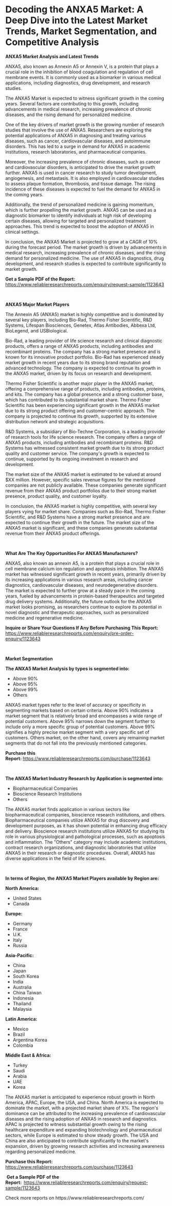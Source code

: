 <p><h1>Decoding the ANXA5 Market: A Deep Dive into the Latest Market Trends, Market Segmentation, and Competitive Analysis</h1></p><p><strong>ANXA5 Market Analysis and Latest Trends</strong></p>
<p><p>ANXA5, also known as Annexin A5 or Annexin V, is a protein that plays a crucial role in the inhibition of blood coagulation and regulation of cell membrane events. It is commonly used as a biomarker in various medical applications, including diagnostics, drug development, and research studies.</p><p>The ANXA5 Market is expected to witness significant growth in the coming years. Several factors are contributing to this growth, including advancements in medical research, increasing prevalence of chronic diseases, and the rising demand for personalized medicine.</p><p>One of the key drivers of market growth is the growing number of research studies that involve the use of ANXA5. Researchers are exploring the potential applications of ANXA5 in diagnosing and treating various diseases, such as cancer, cardiovascular diseases, and autoimmune disorders. This has led to a surge in demand for ANXA5 in academic institutions, research laboratories, and pharmaceutical companies.</p><p>Moreover, the increasing prevalence of chronic diseases, such as cancer and cardiovascular disorders, is anticipated to drive the market growth further. ANXA5 is used in cancer research to study tumor development, angiogenesis, and metastasis. It is also employed in cardiovascular studies to assess plaque formation, thrombosis, and tissue damage. The rising incidence of these diseases is expected to fuel the demand for ANXA5 in the coming years.</p><p>Additionally, the trend of personalized medicine is gaining momentum, which is further propelling the market growth. ANXA5 can be used as a diagnostic biomarker to identify individuals at high risk of developing certain diseases, allowing for targeted and personalized treatment approaches. This trend is expected to boost the adoption of ANXA5 in clinical settings.</p><p>In conclusion, the ANXA5 Market is projected to grow at a CAGR of 10% during the forecast period. The market growth is driven by advancements in medical research, increasing prevalence of chronic diseases, and the rising demand for personalized medicine. The use of ANXA5 in diagnostics, drug development, and research studies is expected to contribute significantly to market growth.</p></p>
<p><strong>Get a Sample PDF of the Report:&nbsp;</strong> <a href="https://www.reliableresearchreports.com/enquiry/request-sample/1123643">https://www.reliableresearchreports.com/enquiry/request-sample/1123643</a></p>
<p>&nbsp;</p>
<p><strong>ANXA5 Major Market Players</strong></p>
<p><p>The Annexin A5 (ANXA5) market is highly competitive and is dominated by several key players, including Bio-Rad, Thermo Fisher Scientific, R&D Systems, Lifespan Biosciences, Genetex, Atlas Antibodies, Abbexa Ltd, BioLegend, and USBiological.</p><p>Bio-Rad, a leading provider of life science research and clinical diagnostic products, offers a range of ANXA5 products, including antibodies and recombinant proteins. The company has a strong market presence and is known for its innovative product portfolio. Bio-Rad has experienced steady market growth in recent years due to its strong brand reputation and advanced technology. The company is expected to continue its growth in the ANXA5 market, driven by its focus on research and development.</p><p>Thermo Fisher Scientific is another major player in the ANXA5 market, offering a comprehensive range of products, including antibodies, proteins, and kits. The company has a global presence and a strong customer base, which has contributed to its substantial market share. Thermo Fisher Scientific has been experiencing significant growth in the ANXA5 market due to its strong product offering and customer-centric approach. The company is projected to continue its growth, supported by its extensive distribution network and strategic acquisitions.</p><p>R&D Systems, a subsidiary of Bio-Techne Corporation, is a leading provider of research tools for life science research. The company offers a range of ANXA5 products, including antibodies and recombinant proteins. R&D Systems has witnessed consistent market growth due to its strong product quality and customer service. The company's growth is expected to continue, supported by its ongoing investment in research and development.</p><p>The market size of the ANXA5 market is estimated to be valued at around $XX million. However, specific sales revenue figures for the mentioned companies are not publicly available. These companies generate significant revenue from their ANXA5 product portfolios due to their strong market presence, product quality, and customer loyalty.</p><p>In conclusion, the ANXA5 market is highly competitive, with several key players vying for market share. Companies such as Bio-Rad, Thermo Fisher Scientific, and R&D Systems have a strong market presence and are expected to continue their growth in the future. The market size of the ANXA5 market is significant, and these companies generate substantial revenue from their ANXA5 product offerings.</p></p>
<p>&nbsp;</p>
<p><strong>What Are The Key Opportunities For ANXA5 Manufacturers?</strong></p>
<p><p>ANXA5, also known as annexin A5, is a protein that plays a crucial role in cell membrane calcium ion regulation and apoptosis inhibition. The ANXA5 market has witnessed significant growth in recent years, primarily driven by its increasing applications in various research areas, including cancer diagnostics, cardiovascular diseases, and neurodegenerative disorders. The market is expected to further grow at a steady pace in the coming years, fueled by advancements in protein-based therapeutics and targeted drug delivery systems. Additionally, the future outlook for the ANXA5 market looks promising, as researchers continue to explore its potential in novel diagnostic and therapeutic approaches, such as personalized medicine and regenerative medicine.</p></p>
<p><strong>Inquire or Share Your Questions If Any Before Purchasing This Report:</strong> <a href="https://www.reliableresearchreports.com/enquiry/pre-order-enquiry/1123643">https://www.reliableresearchreports.com/enquiry/pre-order-enquiry/1123643</a></p>
<p>&nbsp;</p>
<p><strong>Market Segmentation</strong></p>
<p><strong>The ANXA5 Market Analysis by types is segmented into:</strong></p>
<p><ul><li>Above 90%</li><li>Above 95%</li><li>Above 99%</li><li>Others</li></ul></p>
<p><p>ANXA5 market types refer to the level of accuracy or specificity in segmenting markets based on certain criteria. Above 90% indicates a market segment that is relatively broad and encompasses a wide range of potential customers. Above 95% narrows down the segment further to include only a more specific group of potential customers. Above 99% signifies a highly precise market segment with a very specific set of customers. Others market, on the other hand, covers any remaining market segments that do not fall into the previously mentioned categories.</p></p>
<p><strong>Purchase this Report:&nbsp;</strong><a href="https://www.reliableresearchreports.com/purchase/1123643">https://www.reliableresearchreports.com/purchase/1123643</a></p>
<p>&nbsp;</p>
<p><strong>The ANXA5 Market Industry Research by Application is segmented into:</strong></p>
<p><ul><li>Biopharmaceutical Companies</li><li>Bioscience Research Institutions</li><li>Others</li></ul></p>
<p><p>The ANXA5 market finds application in various sectors like biopharmaceutical companies, bioscience research institutions, and others. Biopharmaceutical companies utilize ANXA5 for drug discovery and development purposes, as it has shown potential in enhancing drug efficacy and delivery. Bioscience research institutions utilize ANXA5 for studying its role in various physiological and pathological processes, such as apoptosis and inflammation. The "Others" category may include academic institutions, contract research organizations, and diagnostic laboratories that utilize ANXA5 in their research or diagnostic procedures. Overall, ANXA5 has diverse applications in the field of life sciences.</p></p>
<p>&nbsp;</p>
<p><strong>In terms of Region, the ANXA5 Market Players available by Region are:</strong></p>
<p>
    <p> <strong> North America: </strong>
        <ul>
            <li>United States</li>
            <li>Canada</li>
        </ul>
        </p> 
    <p> <strong> Europe: </strong>
        <ul>
            <li>Germany</li>
            <li>France</li>
            <li>U.K.</li>
            <li>Italy</li>
            <li>Russia</li>
        </ul>
        </p> 
    <p> <strong> Asia-Pacific: </strong>
        <ul>
            <li>China</li>
            <li>Japan</li>
            <li>South Korea</li>
            <li>India</li>
            <li>Australia</li>
            <li>China Taiwan</li>
            <li>Indonesia</li>
            <li>Thailand</li>
            <li>Malaysia</li>
        </ul>
        </p> 
    <p> <strong> Latin America: </strong>
        <ul>
            <li>Mexico</li>
            <li>Brazil</li>
            <li>Argentina Korea</li>
            <li>Colombia</li>
        </ul>
        </p> 
    <p> <strong> Middle East & Africa: </strong>
        <ul>
            <li>Turkey</li>
            <li>Saudi</li>
            <li>Arabia</li>
            <li>UAE</li>
            <li>Korea</li>
        </ul>
    </p>
    </p>
<p><p>The ANXA5 market is anticipated to experience robust growth in North America, APAC, Europe, the USA, and China. North America is expected to dominate the market, with a projected market share of X%. The region's dominance can be attributed to the increasing prevalence of cardiovascular diseases and the rising adoption of ANXA5 in research and diagnostics. APAC is projected to witness substantial growth owing to the rising healthcare expenditure and expanding biotechnology and pharmaceutical sectors, while Europe is estimated to show steady growth. The USA and China are also anticipated to contribute significantly to the market's expansion, driven by growing research activities and increasing awareness regarding personalized medicine.</p></p>
<p><strong>Purchase this Report: </strong><a href="https://www.reliableresearchreports.com/purchase/1123643">https://www.reliableresearchreports.com/purchase/1123643</a></p>
<p>&nbsp;<strong>Get a Sample PDF of the Report:&nbsp;&nbsp;</strong><a href="https://www.reliableresearchreports.com/enquiry/request-sample/1123643">https://www.reliableresearchreports.com/enquiry/request-sample/1123643</a></p>
<p><strong></strong></p>
<p>Check more reports on https://www.reliableresearchreports.com/</p>
